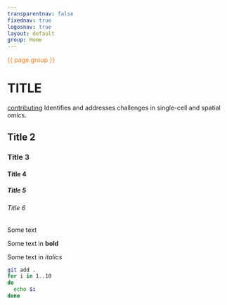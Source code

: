 ```yaml
---
transparentnav: false
fixednav: true
logosnav: true
layout: default
group: Home
---
```

<p style="color: #f47d21">{{ page.group }}</p>

# TITLE

[contributing]({{site.baseurl}}/pages/about/contributing)
Identifies and addresses challenges in single-cell and spatial omics.

## Title 2

### Title 3

#### Title 4

##### Title 5

###### Title 6

Some text

Some text in **bold**

Some text in *italics*





``` bash
git add .
for i in 1..10
do
  echo $i
done
```

